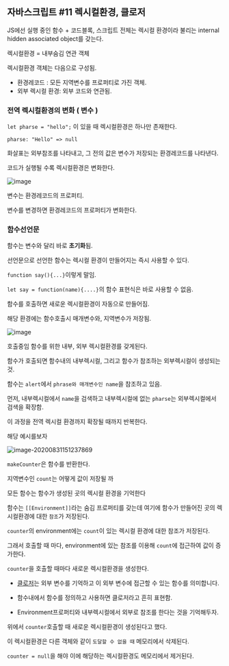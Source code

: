 ## 자바스크립트 #11 렉시컬환경, 클로저



JS에선 실행 중인 함수 + 코드블록, 스크립트 전체는 렉시컬 환경이라 불리는 internal hidden associated object를 갖는다.

렉시컬환경 = 내부숨김 연관 객체

렉시컬환경 객체는 다음으로 구성됨.

- 환경레코드 : 모든 지역변수를 프로퍼티로 가진 객체.
- 외부 렉시컬 환경: 외부 코드와 연관됨.





### 전역 렉시컬환경의 변화 ( 변수 )



`let pharse = "hello";` 이 있을 때 렉시컬환경은 하나만 존재한다.

`pharse: "Hello" => null`

화살표는 외부참조를 나타내고, 그 전의 값은 변수가 저장되는 환경레코드를 나타낸다.



코드가 실행될 수록 렉시컬환경은 변화한다.

![image](https://user-images.githubusercontent.com/55486644/91686222-af307900-eb97-11ea-9396-bfcdabd28bf8.png)



변수는 환경레코드의 프로퍼티.

변수를 변경하면 환경레코드의 프로퍼티가 변화한다.





### 함수선언문

함수는 변수와 달리 바로 **초기화**됨.

선언문으로 선언한 함수는 렉시컬 환경이 만들어지는 즉시 사용할 수 있다.



`function say(){...}`이렇게 말임.

`let say = function(name){....}`의 함수 표현식은 바로 사용할 수 없음.



함수를 호출하면 새로운 렉시컬환경이 자동으로 만들어짐.

해당 환경에는 함수호출시 매개변수와, 지역변수가 저장됨.

![image](https://user-images.githubusercontent.com/55486644/91686778-29adc880-eb99-11ea-83dd-04220ad9a412.png)

 호출중임 함수를 위한 내부,  외부 렉시컬환경를 갖게된다.





함수가 호출되면 함수내의 내부렉시컬, 그리고 함수가 참조하는 외부렉시컬이 생성되는 것.

함수는 `alert`에서 `phrase와 매개변수인 name`을 참조하고 있음.

먼저, 내부렉시컬에서 `name`을 검색하고 내부렉시컬에 없는 `pharse`는 외부렉시컬에서 검색을 확장함.

이 과정을 전역 렉시컬 환경까지 확장될 때까지 반복한다.



해당 예시를보자

![image-20200831151237869](C:\Users\secho\AppData\Roaming\Typora\typora-user-images\image-20200831151237869.png)

`makeCounter`은 함수를 반환한다.

지역변수인 `count`는 어떻게 값이 저장될 까

모든 함수는 함수가 생성된 곳의 렉시컬 환경을 기억한다

함수는 `[[Environment]]`라는 숨김 프로퍼티를 갖는데 여기에 함수가 만들어진 곳의 렉시컬환경에 대한 `참조`가 저장된다.

`counter`의 environment에는 `count`이 있는 렉시컬 환경에 대한 참조가 저장된다.

그래서 호출할 때 마다, environment에 있는 참조를 이용해 `count`에 접근하여 값이 증가한다.

`counter`을 호출할 때마다 새로운 렉시컬환경을 생성한다.



- [클로저](https://en.wikipedia.org/wiki/Closure_(computer_programming))는 외부 변수를 기억하고 이 외부 변수에 접근할 수 있는 함수를 의미합니다. 

- 함수내에서 함수를 정의하고 사용하면 클로저라고 흔히 표현함.
- Environment프로퍼티와 내부렉시컬에서 외부로 참조를 한다는 것을 기억해두자.



위에서 `counter`호출할 때 새로운 렉시컬환경이 생성된다고 했다.

이 렉시컬환경은 다른 객체와 같이 `도달할 수 없을 때` 메모리에서 삭제된다.

 

`counter = null`을 해야 이에 해당하는 렉시컬환경도 메모리에서 제거된다.



